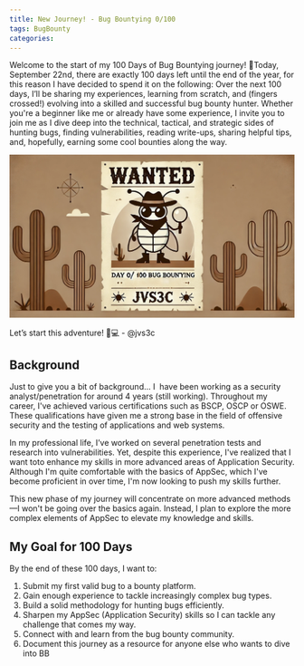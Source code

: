 ```yaml
---
title: New Journey! - Bug Bountying 0/100
tags: BugBounty
categories: 
---
```

Welcome to the start of my 100 Days of Bug Bountying journey! 🎉Today, September 22nd, there are exactly 100 days left until the end of the year, for this reason I have decided to spend it on the following:  Over the next 100 days, I’ll be sharing my experiences, learning from scratch, and (fingers crossed!) evolving into a skilled and successful bug bounty hunter. Whether you're a beginner like me or already have some experience, I invite you to join me as I dive deep into the technical, tactical, and strategic sides of hunting bugs, finding vulnerabilities, reading write-ups, sharing helpful tips, and, hopefully, earning some cool bounties along the way.

![fa45524adfb7f984bf5ef49a411644a0.png](/assets/img/screenshots/bb0/fa45524adfb7f984bf5ef49a411644a0.png)

Let’s start this adventure! 🐞💻 - @jvs3c

## Background

Just to give you a bit of background... I  have been working as a security analyst/penetration for around 4 years (still working). Throughout my career, I've achieved various certifications such as BSCP, OSCP or OSWE. These qualifications have given me a strong base in the field of offensive security and the testing of applications and web systems.

In my professional life, I’ve worked on several penetration tests and research into vulnerabilities. Yet, despite this experience, I've realized that I want toto enhance my skills in more advanced areas of Application Security. Although I'm quite comfortable with the basics of AppSec, which I've become proficient in over time, I'm now looking to push my skills further.

This new phase of my journey will concentrate on more advanced methods—I won't be going over the basics again. Instead, I plan to explore the more complex elements of AppSec to elevate my knowledge and skills.

## My Goal for 100 Days

By the end of these 100 days, I want to:

1.  Submit my first valid bug to a bounty platform.
2.  Gain enough experience to tackle increasingly complex bug types.
3.  Build a solid methodology for hunting bugs efficiently.
4.  Sharpen my AppSec (Application Security) skills so I can tackle any challenge that comes my way.
5.  Connect with and learn from the bug bounty community.
6.  Document this journey as a resource for anyone else who wants to dive into BB

&nbsp;

&nbsp;